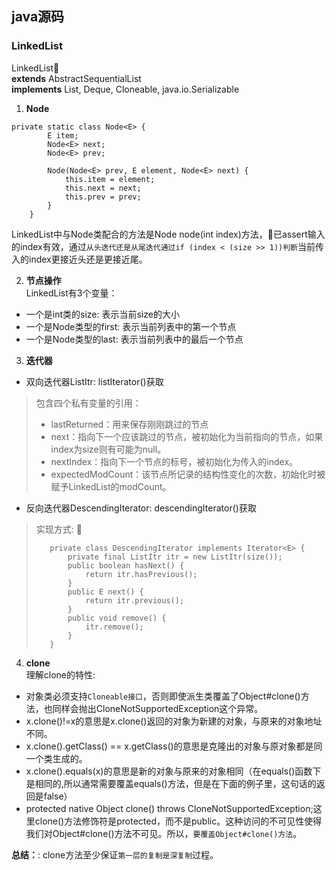 ## java源码
### LinkedList
LinkedList<E>   
**extends** AbstractSequentialList<E>  
**implements** List<E>, Deque<E>, Cloneable, java.io.Serializable  
1. **Node**  
```
private static class Node<E> {
        E item;
        Node<E> next;
        Node<E> prev;

        Node(Node<E> prev, E element, Node<E> next) {
            this.item = element;
            this.next = next;
            this.prev = prev;
        }
    }
```
LinkedList中与Node类配合的方法是Node<E> node(int index)方法，已assert输入的index有效，通过`从头迭代还是从尾迭代通过if (index < (size >> 1))判断`当前传入的index更接近头还是更接近尾。  

2. **节点操作**  
LinkedList有3个变量： 
* 一个是int类的size: 表示当前size的大小 
* 一个是Node类型的first: 表示当前列表中的第一个节点 
* 一个是Node类型的last: 表示当前列表中的最后一个节点

3. **迭代器**  
* 双向迭代器ListItr: listIterator()获取  
>包含四个私有变量的引用： 
> * lastReturned：用来保存刚刚跳过的节点 
> * next：指向下一个应该跳过的节点，被初始化为当前指向的节点，如果index为size则有可能为null。 
> * nextIndex：指向下一个节点的标号，被初始化为传入的index。 
> * expectedModCount：该节点所记录的结构性变化的次数，初始化时被赋予LinkedList的modCount。

* 反向迭代器DescendingIterator: descendingIterator()获取  
>实现方式:   
> ```
>    private class DescendingIterator implements Iterator<E> {
>        private final ListItr itr = new ListItr(size());
>        public boolean hasNext() {
>            return itr.hasPrevious();
>        }
>        public E next() {
>            return itr.previous();
>        }
>        public void remove() {
>            itr.remove();
>        }
>    }
> ```
4. **clone**  
理解clone的特性:  
* 对象类必须支持`Cloneable接口`，否则即使派生类覆盖了Object#clone()方法，也同样会抛出CloneNotSupportedException这个异常。
* x.clone()!=x的意思是x.clone()返回的对象为新建的对象，与原来的对象地址不同。 
*  x.clone().getClass() == x.getClass()的意思是克隆出的对象与原对象都是同一个类生成的。 
*  x.clone().equals(x)的意思是新的对象与原来的对象相同（在equals()函数下是相同的,所以通常需要覆盖equals()方法，但是在下面的例子里，这句话的返回是false）
*  protected native Object clone() throws CloneNotSupportedException;这里clone()方法修饰符是protected，而不是public。这种访问的不可见性使得我们对Object#clone()方法不可见。所以，`要覆盖Object#clone()方法`。  

**总结：**: clone方法至少保证`第一层的复制是深复制`过程。